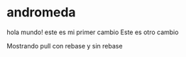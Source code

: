 # andromeda
hola mundo! este es mi primer cambio
Este es otro cambio

Mostrando pull con rebase y sin rebase
